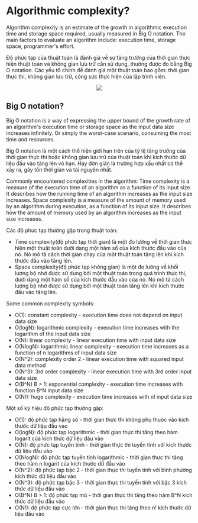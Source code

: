 # Algorithmic complexity?
Algorithm complexity is an estimate of the growth in algorithmic execution time and storage space required, usually measured in Big O notation.
The main factors to evaluate an algorithm include: execution time, storage space, programmer's effort.

Độ phức tạp của thuật toán là đánh giá về sự tăng trưởng của thời gian thực hiện thuật toán và không gian lưu trữ cần sử dụng, thường được đo bằng Big O notation.
Các yếu tố chính để đánh giá một thuật toán bao gồm: thời gian thực thi, không gian lưu trữ, công sức thực hiện của lập trình viên.

<div align="center">
    <img src="images/big-o-notation"></img>
</div>

## Big O notation?
Big O notation is a way of expressing the upper bound of the growth rate of an algorithm's execution time or storage space as the input data size increases infinitely. Or simply the worst-case scenario, consuming the most time and resources.

Big O notation là một cách thể hiện giới hạn trên của tỷ lệ tăng trưởng của thời gian thực thi hoặc không gian lưu trữ của thuật toán khi kích thước dữ liệu đầu vào tăng lên vô hạn. Hay đơn giản là trường hợp xấu nhất có thể xảy ra, gây tốn thời gian và tài nguyên nhất.

Commonly encountered complexities in the algorithm:
Time complexity is a measure of the execution time of an algorithm as a function of its input size. It describes how the running time of an algorithm increases as the input size increases.
Space complexity is a measure of the amount of memory used by an algorithm during execution, as a function of its input size. It describes how the amount of memory used by an algorithm increases as the input size increases.

Các độ phưc tạp thường gặp trong thuật toán:
- Time complexity(độ phức tạp thời gian) là một đo lường về thời gian thực hiện một thuật toán dưới dạng một hàm số của kích thước đầu vào của nó. Nó mô tả cách thời gian chạy của một thuật toán tăng lên khi kích thước đầu vào tăng lên.
- Space complexity(độ phức tạp không gian) là một đo lường về khối lượng bộ nhớ được sử dụng bởi một thuật toán trong quá trình thực thi, dưới dạng một hàm số của kích thước đầu vào của nó. Nó mô tả cách lượng bộ nhớ được sử dụng bởi một thuật toán tăng lên khi kích thước đầu vào tăng lên.

Some common complexity symbols:
- O(1): constant complexity - execution time does not depend on input data size
- O(logN): logarithmic complexity - execution time increases with the logarithm of the input data size
- O(N): linear complexity - linear execution time with input data size
- O(NlogN): logarithmic linear complexity - execution time increases as a function of n logarithms of input data size
- O(N^2): complexity order 2 - linear execution time with squared input data method
- O(N^3): 3rd order complexity - linear execution time with 3rd order input data size
- O(B^N) B > 1: exponential complexity - execution time increases with function B^N input data size
- O(N!): huge complexity - execution time increases with n! input data size

Một số ký hiệu độ phức tạp thường gặp: 
- O(1): độ phức tạp hằng số - thời gian thực thi không phụ thuộc vào kích thước dữ liệu đầu vào
- O(logN): độ phức tạp logarithmic - thời gian thực thi tăng theo hàm logarit của kích thức dữ liệu đàu vào
- O(N): độ phức tạp tuyến tính - thời gian thực thi tuyến tính với kích thước dữ liệu đầu vào 
- O(NlogN): độ phức tạp tuyến tính logarithmic -  thời gian thực thi tăng theo hàm n logarit của kích thước dữ đầu vào
- O(N^2): độ phức tạp bậc 2 - thời gian thực thi tuyến tính với bình phương kích thức dữ liệu đầu vào
- O(N^3): độ phức tạp bậc 3 - thời gian thực thi tuyến tính với bậc 3 kích thức dữ liệu đầu vào
- O(B^N) B > 1: độ phức tạp mũ - thời gian thực thi tăng theo hàm B^N kích thức dữ liệu đầu vào
- O(N!): độ phức tạp cực lớn - thời gian thực thi tăng theo n! kích thước dữ liệu đầu vào

